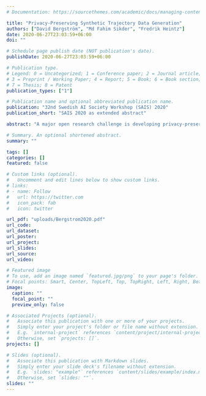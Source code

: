 ```yaml
---
# Documentation: https://sourcethemes.com/academic/docs/managing-content/

title: "Privacy-Preserving Synthetic Trajectory Data Generation"
authors: ["David Bergström", "Md Fahim Sikder", "Fredrik Heintz"]
date: 2020-06-27T23:03:59+06:00
doi: ""

# Schedule page publish date (NOT publication's date).
publishDate: 2020-06-27T23:03:59+06:00

# Publication type.
# Legend: 0 = Uncategorized; 1 = Conference paper; 2 = Journal article;
# 3 = Preprint / Working Paper; 4 = Report; 5 = Book; 6 = Book section;
# 7 = Thesis; 8 = Patent
publication_types: ["1"]

# Publication name and optional abbreviated publication name.
publication: "32nd Swedish AI Society Workshop (SAIS) 2020"
publication_short: "SAIS 2020 as extended abstract"

abstract: "A major open research challenge is developing privacy-preserving machine learning methods that both achieve high performance and privacy guarantees even though the original training data contains sensitive personal information. The applications are abundant, from making cities safer, via on-demand public transportation systems to improved medical diagnosis. The goal of our PhD projects is to develop new machine learning methods for creating synthetic spatio-temporal trajectory data sets preserving the privacy of the individuals in the original data. We will 1) extend generative adversarial network (GAN) methods to learn generative spatio-temporal trajectory models and 2) develop new Bayesian Optimization methods for creating tailored privacy-preserving synthetic data sets using these generative models."

# Summary. An optional shortened abstract.
summary: ""

tags: []
categories: []
featured: false

# Custom links (optional).
#   Uncomment and edit lines below to show custom links.
# links:
# - name: Follow
#   url: https://twitter.com
#   icon_pack: fab
#   icon: twitter

url_pdf: "uploads/Bergstrom2020.pdf"
url_code:
url_dataset:
url_poster:
url_project:
url_slides:
url_source:
url_video:

# Featured image
# To use, add an image named `featured.jpg/png` to your page's folder. 
# Focal points: Smart, Center, TopLeft, Top, TopRight, Left, Right, BottomLeft, Bottom, BottomRight.
image:
  caption: ""
  focal_point: ""
  preview_only: false

# Associated Projects (optional).
#   Associate this publication with one or more of your projects.
#   Simply enter your project's folder or file name without extension.
#   E.g. `internal-project` references `content/project/internal-project/index.md`.
#   Otherwise, set `projects: []`.
projects: []

# Slides (optional).
#   Associate this publication with Markdown slides.
#   Simply enter your slide deck's filename without extension.
#   E.g. `slides: "example"` references `content/slides/example/index.md`.
#   Otherwise, set `slides: ""`.
slides: ""
---
```

